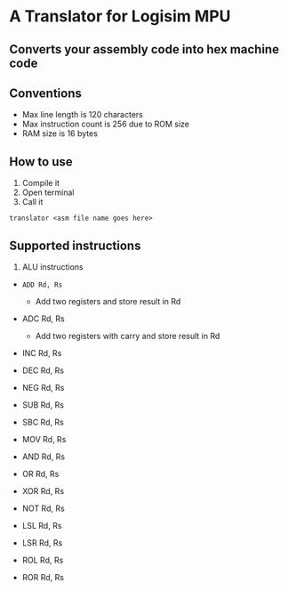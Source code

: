 # A Translator for Logisim MPU
## Converts your assembly code into hex machine code

## Conventions
* Max line length is 120 characters
* Max instruction count is 256 due to ROM size
* RAM size is 16 bytes
## How to use
1. Compile it
2. Open terminal
3. Call it
```
translator <asm file name goes here>
```

## Supported instructions

1. ALU instructions
  * ```ADD Rd, Rs```
    - Add two registers and store result in Rd
  * ADC Rd, Rs
    - Add two registers with carry and store result in Rd
  * INC Rd, Rs
    
  * DEC Rd, Rs
  * NEG Rd, Rs
  * SUB Rd, Rs
  * SBC Rd, Rs
  * MOV Rd, Rs
  * AND Rd, Rs
  * OR Rd, Rs
  * XOR Rd, Rs
  * NOT Rd, Rs
  * LSL Rd, Rs
  * LSR Rd, Rs
  * ROL Rd, Rs
  * ROR Rd, Rs
